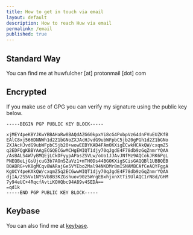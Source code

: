 ```yaml
---
title: How to get in touch via email
layout: default
description: How to reach Huw via email
permalink: /email
published: true
---
```


## Standard Way
You can find me at huwfulcher [at] protonmail [dot] com

## Encrypted
If you make use of GPG you can verify my signature using the public key below.

```
-----BEGIN PGP PUBLIC KEY BLOCK-----

xjMEY4peKBYJKwYBBAHaRw8BAQdAZG60kpxYi8cG4PobpVz64dnFVuEUZKfB
EAlC8xj566DNNWh1d2Z1bGNoZXJAcHJvdG9ubWFpbC5jb20gPGh1d2Z1bGNo
ZXJAcHJvdG9ubWFpbC5jb20+wowEEBYKAD4FAmOKXigECwkHCAkQW/cxqmZ5
q2EDFQgKBBYAAgECGQECGwMCHgEWIQT1djy70qJgdE4F78db9zGqZnmrYQAA
/AsBALS4W7yBMQEjLCkDFyypAPasZSVLw/oUo1JJAvJNfMz9AQCokJRK6PgL
PNEQBeLjGsUjcuG3b7AOnSZaVz1+mTH0Ds44BGOKXigSCisGAQQBl1UBBQEB
B0ABRG+vK8gMCqv8WARajGe5VYEbo2Mal94NKDMr8mISNAMBCAfCeAQYFggA
KgUCY4peKAkQW/cxqmZ5q2ECGwwWIQT1djy70qJgdE4F78db9zGqZnmrYQAA
djIA/2S5Vv1NY5Vb8B3KZGshuov90z5WrgEBxhjxnXtTi9UlAQC1rN8d/GHM
7y94eUC+4RqcfAvtiKOHQbc94A89v4SEDA==
=qd1k
-----END PGP PUBLIC KEY BLOCK-----
```

## Keybase
You can also find me at [keybase](https://keybase.io/huwfulcher).
